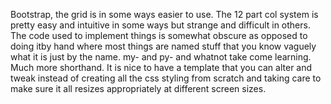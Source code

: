 Bootstrap, the grid is in some ways easier to use. The 12 part col system is pretty easy and intuitive in some ways but strange and difficult in others. The code used to implement things is somewhat obscure as opposed to doing itby hand where most things are named stuff that you know vaguely what it is just by the name. my- and py- and whatnot take come learning. Much more shorthand. It is nice to have a template that you can alter and tweak instead of creating all the css styling from scratch and taking care to make sure it all resizes appropriately at different screen sizes. 